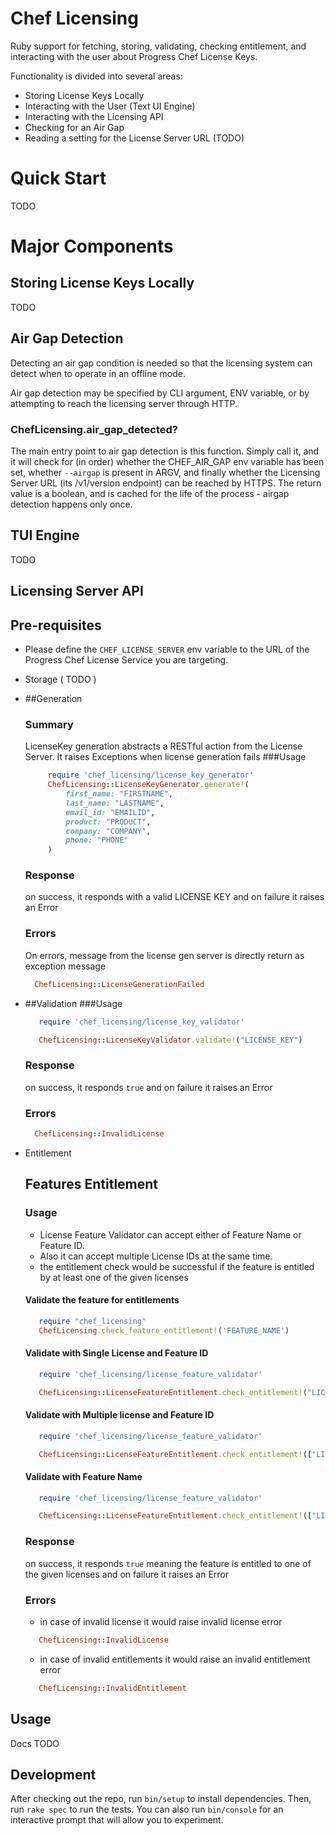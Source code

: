 # Chef Licensing

Ruby support for fetching, storing, validating, checking entitlement, and interacting with the user about Progress Chef License Keys.

Functionality is divided into several areas:

 * Storing License Keys Locally
 * Interacting with the User (Text UI Engine)
 * Interacting with the Licensing API
 * Checking for an Air Gap
 * Reading a setting for the License Server URL (TODO)

 # Quick Start

 TODO

# Major Components

## Storing License Keys Locally

TODO

## Air Gap Detection

Detecting an air gap condition is needed so that the licensing system can detect when to operate in an offline mode.

Air gap detection may be specified by CLI argument, ENV variable, or by attempting to reach the licensing server through HTTP.

### ChefLicensing.air_gap_detected?

The main entry point to air gap detection is this function. Simply call it, and it will check for (in order) whether the CHEF_AIR_GAP env variable has been set, whether `--airgap` is present in ARGV, and finally whether the Licensing Server URL (its /v1/version endpoint) can be reached by HTTPS. The return value is a boolean, and is cached for the life of the process - airgap detection happens only once.

## TUI Engine

TODO

## Licensing Server API

## Pre-requisites

- Please define the `CHEF_LICENSE_SERVER` env variable to the URL of the Progress Chef License Service you are targeting.

 * Storage ( TODO )
 * ##Generation
   ### Summary
    LicenseKey generation abstracts a RESTful action from the License Server. It raises Exceptions when license generation fails
   ###Usage
   ```ruby
        require 'chef_licensing/license_key_generator'
        ChefLicensing::LicenseKeyGenerator.generate!(
            first_name: "FIRSTNAME",
            last_name: "LASTNAME",
            email_id: "EMAILID",
            product: "PRODUCT",
            company: "COMPANY",
            phone: "PHONE"
        )
     ```

   ### Response
      on success, it responds with a valid LICENSE KEY and on failure it raises an Error
   ### Errors
      On errors, message from the license gen server is directly return as exception message
      ```ruby
        ChefLicensing::LicenseGenerationFailed
      ```


 * ##Validation
   ###Usage
   ```ruby
      require 'chef_licensing/license_key_validator'

      ChefLicensing::LicenseKeyValidator.validate!("LICENSE_KEY")
   ```
   ### Response
     on success, it responds `true` and on failure it raises an Error
   ### Errors
      ```ruby
        ChefLicensing::InvalidLicense
      ```

 * Entitlement
   ## Features Entitlement
   ### Usage
   - License Feature Validator can accept either of Feature Name or Feature ID.
   - Also it can accept multiple License IDs at the same time.
   - the entitlement check would be successful if the feature is entitled by at least one of the given licenses

   #### Validate the feature for entitlements
   ```ruby
      require "chef_licensing"
      ChefLicensing.check_feature_entitlement!('FEATURE_NAME') 
   ```
   
   #### Validate with Single License and Feature ID
   ```ruby
      require 'chef_licensing/license_feature_validator'
   
      ChefLicensing::LicenseFeatureEntitlement.check_entitlement!("LICENSE", feature_id: "FEATURE_ID")
   ```
 
   #### Validate with Multiple license and Feature ID
   ```ruby
      require 'chef_licensing/license_feature_validator'
   
      ChefLicensing::LicenseFeatureEntitlement.check_entitlement!(["LICENSES"], feature_id: "FEATURE_ID")
   ```
   
   #### Validate with Feature Name
   ```ruby
      require 'chef_licensing/license_feature_validator'
   
      ChefLicensing::LicenseFeatureEntitlement.check_entitlement!(["LICENSES"], feature_name: "FEATURE_NAME")
   ```

   ### Response
     on success, it responds `true` meaning the feature is entitled to one of the given licenses
   and on failure it raises an Error
   ### Errors
   - in case of invalid license it would raise invalid license error
   ```ruby
      ChefLicensing::InvalidLicense
   ```
    - in case of invalid entitlements it would raise an invalid entitlement error
   ```ruby
      ChefLicensing::InvalidEntitlement
   ```


## Usage

Docs TODO

## Development

After checking out the repo, run `bin/setup` to install dependencies. Then, run `rake spec` to run the tests. You can also run `bin/console` for an interactive prompt that will allow you to experiment.

